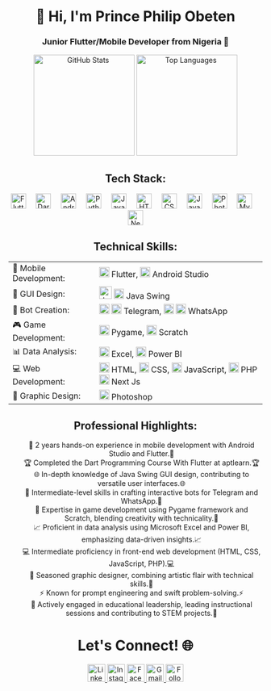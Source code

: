 <h1 align="center">👋 Hi, I'm Prince Philip Obeten</h1>
<h3 align="center">Junior Flutter/Mobile Developer from Nigeria 🚀</h3>

<div align="center">
  <img src="https://github-readme-stats.vercel.app/api?username=princeobeten&hide_title=false&hide_rank=false&show_icons=true&include_all_commits=true&count_private=true&disable_animations=false&theme=onedark&locale=en&hide_border=false" height="200" alt="GitHub Stats" />
  <img src="https://github-readme-stats.vercel.app/api/top-langs?username=princeobeten&locale=en&hide_title=false&layout=compact&card_width=320&langs_count=5&theme=onedark&hide_border=false" height="200" alt="Top Languages" />
</div>


## <h2 align="center">Tech Stack:</h2>
<div align="center">
  <img src="https://cdn.jsdelivr.net/gh/devicons/devicon/icons/flutter/flutter-original.svg" height="30" alt="Flutter" />
  <img width="12" />
  <img src="https://cdn.jsdelivr.net/gh/devicons/devicon/icons/dart/dart-original.svg" height="30" alt="Dart" />
  <img width="12" />
  <img src="https://cdn.jsdelivr.net/gh/devicons/devicon/icons/android/android-original.svg" height="30" alt="Android" />
  <img width="12" />
  <img src="https://cdn.jsdelivr.net/gh/devicons/devicon/icons/java/python-original.svg" height="30" alt="Python" />
  <img width="12" />
  <img src="https://cdn.jsdelivr.net/gh/devicons/devicon/icons/java/java-original.svg" height="30" alt="Java" />
  <img width="12" />
  <img src="https://cdn.jsdelivr.net/gh/devicons/devicon/icons/html5/html5-original.svg" height="30" alt="HTML5" />
  <img width="12" />
  <img src="https://cdn.jsdelivr.net/gh/devicons/devicon/icons/css3/css3-original.svg" height="30" alt="CSS3" />
  <img width="12" />
  <img src="https://cdn.jsdelivr.net/gh/devicons/devicon/icons/javascript/javascript-original.svg" height="30" alt="JavaScript" />
  <img width="12" />
  <img src="https://cdn.jsdelivr.net/gh/devicons/devicon/icons/photoshop/photoshop-plain.svg" height="30" alt="Photoshop" />
  <img width="12" />
  <img src="https://cdn.jsdelivr.net/gh/devicons/devicon/icons/mysql/mysql-original.svg" height="30" alt="MySQL" />
  <img width="12" />
  <img src="https://cdn.jsdelivr.net/gh/devicons/devicon/icons/nextjs/nextjs-original.svg" height="30" alt="Next.js" />
</div>

## <h2 align="center">Technical Skills:</h2>
<table align="center">
  <tr>
    <td>📱 Mobile Development:</td>
    <td>
      <img src="https://img.icons8.com/color/48/000000/flutter.png" height="20" alt="Flutter" /> Flutter,
      <img src="https://img.icons8.com/color/48/000000/android-os.png" height="20" alt="Android" /> Android Studio
    </td>
  </tr>
  <tr>
    <td>🎨 GUI Design:</td>
    <td>
      <img src="https://img.icons8.com/?size=48&id=13679&format=png" height="25" alt="Java" />
      <img src="https://img.icons8.com/?size=48&id=3pKFQN9sPxow&format=png" height="20" alt="Java Swing" /> Java Swing
    </td>
  </tr>
  <tr>
    <td>🤖 Bot Creation:</td>
    <td>
      <img src="https://img.icons8.com/color/48/000000/python.png" height="20" alt="Python" />
      <img src="https://img.icons8.com/color/48/000000/telegram-app.png" height="20" alt="Telegram" /> Telegram,
      <img src="https://img.icons8.com/color/48/000000/python.png" height="20" alt="Python" />
      <img src="https://img.icons8.com/color/48/000000/whatsapp.png" height="20" alt="WhatsApp" /> WhatsApp
    </td>
  </tr>
  <tr>
    <td>🎮 Game Development:</td>
    <td>
      <img src="https://img.icons8.com/color/48/000000/python.png" height="20" alt="Pygame" /> Pygame,
      <img src="https://img.icons8.com/color/48/000000/scratch.png" height="20" alt="Scratch" /> Scratch
    </td>
  </tr>
  <tr>
    <td>📊 Data Analysis:</td>
    <td>
      <img src="https://img.icons8.com/color/48/000000/ms-excel.png" height="20" alt="Excel" /> Excel,
      <img src="https://img.icons8.com/color/48/000000/power-bi.png" height="20" alt="Power BI" /> Power BI
    </td>
  </tr>
  <tr>
    <td>💻 Web Development:</td>
    <td>
      <img src="https://img.icons8.com/color/48/000000/html-5.png" height="20" alt="HTML" /> HTML,
      <img src="https://img.icons8.com/color/48/000000/css3.png" height="20" alt="CSS" /> CSS,
      <img src="https://img.icons8.com/color/48/000000/javascript.png" height="20" alt="JavaScript" /> JavaScript,
      <img src="https://img.icons8.com/color/48/000000/php.png" height="20" alt="PHP" /> PHP
      <img src="https://img.icons8.com/?size=100&id=MWiBjkuHeMVq&format=png&color=000000" height="20" alt="Next Js" /> Next Js
    </td>
  </tr>
  <tr>
    <td>🎨 Graphic Design:</td>
    <td>
      <img src="https://img.icons8.com/color/48/000000/adobe-photoshop.png" height="20" alt="Photoshop" /> Photoshop
    </td>
  </tr>
</table>


## <h2 align="center">Professional Highlights:</h2>
<ul align="center">
  🌟 2 years hands-on experience in mobile development with Android Studio and Flutter.🌟 <br>
  🏆 Completed the Dart Programming Course With Flutter at aptlearn.🏆 <br>
  🌐 In-depth knowledge of Java Swing GUI design, contributing to versatile user interfaces.🌐 <br>
  💬 Intermediate-level skills in crafting interactive bots for Telegram and WhatsApp.💬 <br>
  🚀 Expertise in game development using Pygame framework and Scratch, blending creativity with technicality.🚀 <br>
  📈 Proficient in data analysis using Microsoft Excel and Power BI, emphasizing data-driven insights.📈 <br>
  💻 Intermediate proficiency in front-end web development (HTML, CSS, JavaScript, PHP).💻 <br>
  🎨 Seasoned graphic designer, combining artistic flair with technical skills.🎨 <br>
  ⚡ Known for prompt engineering and swift problem-solving.⚡ <br>
  🌟 Actively engaged in educational leadership, leading instructional sessions and contributing to STEM projects.🌟 <br>
</ul>


## <h1 align="center">Let's Connect! 🌐</h1>
<div align="center">
  <a href="https://www.linkedin.com/in/princeobeten/" target="_blank">
    <img src="https://img.shields.io/static/v1?message=LinkedIn&logo=linkedin&label=&color=0077B5&logoColor=white&labelColor=&style=for-the-badge" height="35" alt="LinkedIn" />
  </a>
  <a href="https://www.instagram.com/princeobeten1" target="_blank">
    <img src="https://img.shields.io/static/v1?message=Instagram&logo=instagram&label=&color=E4405F&logoColor=white&labelColor=&style=for-the-badge" height="35" alt="Instagram" />
  </a>
  <a href="https://web.facebook.com/prince.obeten.756" target="_blank">
    <img src="https://img.shields.io/static/v1?message=Facebook&logo=facebook&label=&color=1877F2&logoColor=white&labelColor=&style=for-the-badge" height="35" alt="Facebook" />
  </a>
  <a href="mailto:princeobeten56@gmail.com" target="_blank">
    <img src="https://img.shields.io/static/v1?message=Gmail&logo=gmail&label=&color=D14836&logoColor=white&labelColor=&style=for-the-badge" height="35" alt="Gmail" />
  </a>
  <a href="https://github.com/princeobeten" target="_blank">
    <img src="https://img.shields.io/github/followers/princeobeten?label=Follow&style=social" height="35" alt="Followers" />
  </a>
</div>
